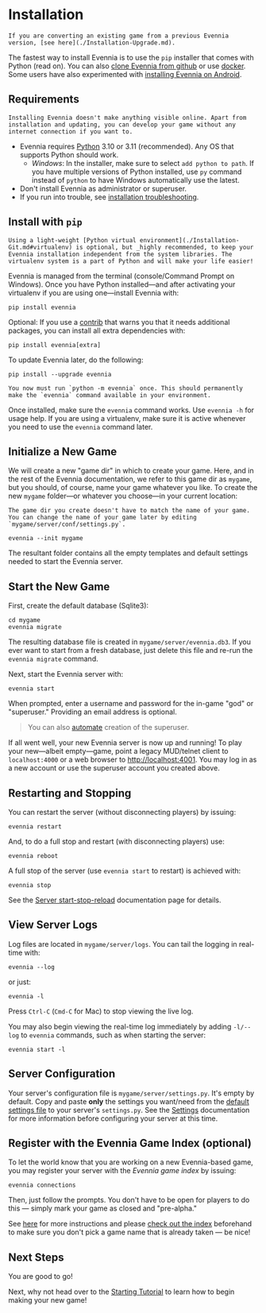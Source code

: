 # Installation

```{important}
If you are converting an existing game from a previous Evennia version, [see here](./Installation-Upgrade.md).
```

The fastest way to install Evennia is to use the `pip` installer that comes with Python (read on).
You can also  [clone Evennia from github](./Installation-Git.md)  or use [docker](./Installation-Docker.md).  Some users have also experimented with [installing Evennia on Android](./Installation-Android.md).

## Requirements

```{sidebar} Develop in isolation
Installing Evennia doesn't make anything visible online. Apart from installation and updating, you can develop your game without any internet connection if you want to.
```
- Evennia requires [Python](https://www.python.org/downloads/) 3.10 or 3.11 (recommended). Any OS that supports Python should work.
	- _Windows_: In the installer, make sure to select `add python to path`. If you have multiple versions of Python installed, use `py` command instead of `python` to have Windows automatically use the latest.
- Don't install Evennia as administrator or superuser. 
- If you run into trouble, see [installation troubleshooting](./Installation-Troubleshooting.md).

## Install with `pip`

```{important}
Using a light-weight [Python virtual environment](./Installation-Git.md#virtualenv) is optional, but _highly recommended, to keep your Evennia installation independent from the system libraries. The virtualenv system is a part of Python and will make your life easier!
```

Evennia is managed from the terminal (console/Command Prompt on Windows). Once you have Python installed&mdash;and after activating your virtualenv if you are using one&mdash;install Evennia with:

	pip install evennia

Optional: If you use a [contrib](../Contribs/Contribs-Overview.md) that warns you that it needs additional packages, you can  install all extra dependencies with:

	pip install evennia[extra]

To update Evennia later, do the following: 

	pip install --upgrade evennia

```{note} **Windows users only -** 
You now must run `python -m evennia` once. This should permanently make the `evennia` command available in your environment.
```

Once installed, make sure the `evennia` command works. Use `evennia -h` for usage help. If you are using a virtualenv, make sure it is active whenever you need to use the `evennia` command later.

## Initialize a New Game

We will create a new "game dir" in which to create your game. Here, and in the rest of the Evennia documentation, we refer to this game dir as  `mygame`, but you should, of course, name your game whatever you like. To create the new `mygame` folder&mdash;or whatever you choose&mdash;in your current location: 

```{sidebar} Game Dir vs Game Name
The game dir you create doesn't have to match the name of your game. You can change the name of your game later by editing `mygame/server/conf/settings.py`.
```

	evennia --init mygame

The resultant folder contains all the empty templates and default settings needed to start the Evennia server.

## Start the New Game

First, create the default database (Sqlite3):

	cd mygame
	evennia migrate

The resulting database file is created in `mygame/server/evennia.db3`. If you ever want to start from a fresh database, just delete this file and re-run the `evennia migrate` command.

Next, start the Evennia server with:

	evennia start

When prompted, enter a username and password for the in-game "god" or "superuser." Providing an email address is optional.

> You can also [automate](./Installation-Non-Interactive.md) creation of the superuser.

If all went well, your new Evennia server is now up and running! To play your new&mdash;albeit empty&mdash;game, point a legacy MUD/telnet client to `localhost:4000` or a web browser to [http://localhost:4001](http://localhost:4001). You may log in as a new account or use the superuser account you created above.

## Restarting and Stopping


You can restart the server (without disconnecting players) by issuing:

	evennia restart

And, to do a full stop and restart (with disconnecting players) use:

	evennia reboot

A full stop of the server (use `evennia start` to restart) is achieved with:

	evennia stop

See the [Server start-stop-reload](./Running-Evennia.md) documentation page for details.

## View Server Logs

Log files are located in `mygame/server/logs`. You can tail the logging in real-time with:

	evennia --log

or just:

	evennia -l

Press `Ctrl-C` (`Cmd-C` for Mac) to stop viewing the live log. 

You may also begin viewing the real-time log immediately by adding `-l/--log` to `evennia` commands, such as when starting the server:

    evennia start -l

## Server Configuration 

Your server's configuration file is `mygame/server/settings.py`. It's empty by default. Copy and paste **only** the settings you want/need from the [default settings file](./Settings-Default.md) to your server's `settings.py`. See the [Settings](./Settings.md) documentation for more information before configuring your server at this time.
 
## Register with the Evennia Game Index (optional)

To let the world know that you are working on a new Evennia-based game, you may register your server with the _Evennia game index_ by issuing: 

    evennia connections 

Then, just follow the prompts. You don't have to be open for players to do this &mdash; simply mark your game as closed and "pre-alpha."

See [here](./Evennia-Game-Index.md) for more instructions and please [check out the index](http:games.evennia.com)  beforehand to make sure you don't pick a game name that is already taken &mdash; be nice!

## Next Steps

You are good to go! 

Next, why not head over to the [Starting Tutorial](../Howtos/Beginner-Tutorial/Beginner-Tutorial-Overview.md) to learn how to begin making your new game!
